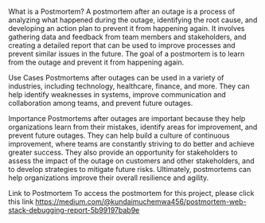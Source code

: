What is a Postmortem?
A postmortem after an outage is a process of analyzing what happened during the outage, identifying the root cause, and developing an action plan to prevent it from happening again. It involves gathering data and feedback from team members and stakeholders, and creating a detailed report that can be used to improve processes and prevent similar issues in the future. The goal of a postmortem is to learn from the outage and prevent it from happening again.

Use Cases
Postmortems after outages can be used in a variety of industries, including technology, healthcare, finance, and more. They can help identify weaknesses in systems, improve communication and collaboration among teams, and prevent future outages.

Importance
Postmortems after outages are important because they help organizations learn from their mistakes, identify areas for improvement, and prevent future outages. They can help build a culture of continuous improvement, where teams are constantly striving to do better and achieve greater success. They also provide an opportunity for stakeholders to assess the impact of the outage on customers and other stakeholders, and to develop strategies to mitigate future risks. Ultimately, postmortems can help organizations improve their overall resilience and agility.

Link to Postmortem
To access the postmortem for this project, please click this link https://medium.com/@kundaimuchemwa456/postmortem-web-stack-debugging-report-5b99197bab9e
